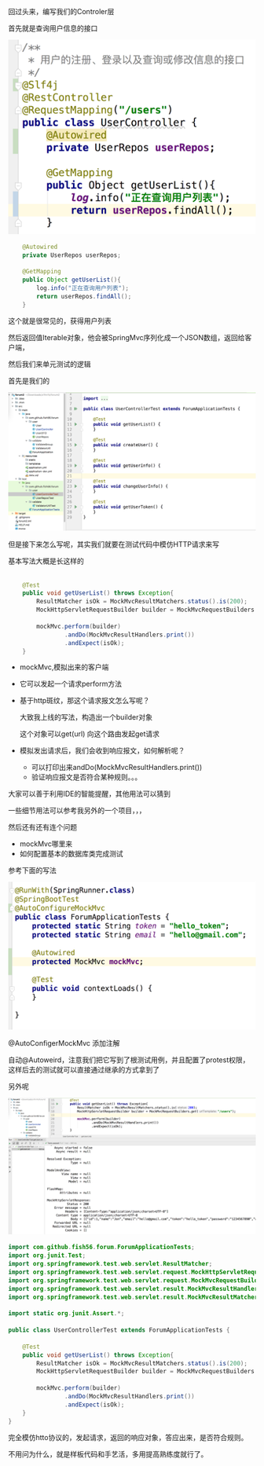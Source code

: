 回过头来，编写我们的Controler层

首先就是查询用户信息的接口

![20190529192722](assets/20190529192722.png)

```java
    @Autowired
    private UserRepos userRepos;

    @GetMapping
    public Object getUserList(){
        log.info("正在查询用户列表");
        return userRepos.findAll();
    }
```

这个就是很常见的，获得用户列表

然后返回值Iterable对象，他会被SpringMvc序列化成一个JSON数组，返回给客户端，



然后我们来单元测试的逻辑

首先是我们的

![20190529192921](assets/20190529192921.png)



但是接下来怎么写呢，其实我们就要在测试代码中模仿HTTP请求来写

基本写法大概是长这样的

```java

    @Test
    public void getUserList() throws Exception{
        ResultMatcher isOk = MockMvcResultMatchers.status().is(200);
        MockHttpServletRequestBuilder builder = MockMvcRequestBuilders.get("/users");

        mockMvc.perform(builder)
                .andDo(MockMvcResultHandlers.print())
                .andExpect(isOk);
    }

```



- mockMvc,模拟出来的客户端

- 它可以发起一个请求perform方法

- 基于http斑纹，那这个请求报文怎么写呢？

  大致我上线的写法，构造出一个builder对象

  这个对象可以get(url) 向这个路由发起get请求

- 模拟发出请求后，我们会收到响应报文，如何解析呢？

  - 可以打印出来andDo(MockMvcResultHandlers.print())
  - 验证响应报文是否符合某种规则。。。

大家可以善于利用IDE的智能提醒，其他用法可以猜到

一些细节用法可以参考我另外的一个项目，，，



然后还有还有连个问题

- mockMvc哪里来
- 如何配置基本的数据库类完成测试



参考下面的写法



![20190529192932](assets/20190529192932.png)

@AutoConfigerMockMvc 添加注解

自动@Autoweird，注意我们把它写到了根测试用例，并且配置了protest权限，这样后去的测试就可以直接通过继承的方式拿到了



另外呢





![20190529193129](assets/20190529193129.png)

```java
import com.github.fish56.forum.ForumApplicationTests;
import org.junit.Test;
import org.springframework.test.web.servlet.ResultMatcher;
import org.springframework.test.web.servlet.request.MockHttpServletRequestBuilder;
import org.springframework.test.web.servlet.request.MockMvcRequestBuilders;
import org.springframework.test.web.servlet.result.MockMvcResultHandlers;
import org.springframework.test.web.servlet.result.MockMvcResultMatchers;

import static org.junit.Assert.*;

public class UserControllerTest extends ForumApplicationTests {

    @Test
    public void getUserList() throws Exception{
        ResultMatcher isOk = MockMvcResultMatchers.status().is(200);
        MockHttpServletRequestBuilder builder = MockMvcRequestBuilders.get("/users");

        mockMvc.perform(builder)
                .andDo(MockMvcResultHandlers.print())
                .andExpect(isOk);
    }
}
```



完全模仿htto协议的，发起请求，返回的响应对象，答应出来，是否符合规则。

不用问为什么，就是样板代码和手艺活，多用提高熟练度就行了。



